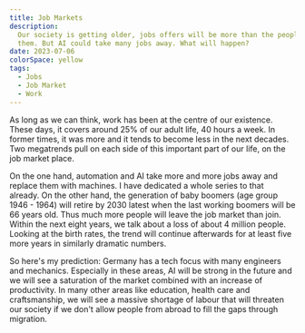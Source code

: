 ```yaml
---
title: Job Markets
description:
  Our society is getting older, jobs offers will be more than the people to fill
  them. But AI could take many jobs away. What will happen?
date: 2023-07-06
colorSpace: yellow
tags:
  - Jobs
  - Job Market
  - Work
---
```


As long as we can think, work has been at the centre of our existence. These
days, it covers around 25% of our adult life, 40 hours a week. In former times,
it was more and it tends to become less in the next decades. Two megatrends pull
on each side of this important part of our life, on the job market place.

On the one hand, automation and AI take more and more jobs away and replace them
with machines. I have dedicated a whole series to that already. On the other
hand, the generation of baby boomers (age group 1946 - 1964) will retire by 2030
latest when the last working boomers will be 66 years old. Thus much more people
will leave the job market than join. Within the next eight years, we talk about
a loss of about 4 million people. Looking at the birth rates, the trend will
continue afterwards for at least five more years in similarly dramatic numbers.

So here's my prediction: Germany has a tech focus with many engineers and
mechanics. Especially in these areas, AI will be strong in the future and we
will see a saturation of the market combined with an increase of productivity.
In many other areas like education, health care and craftsmanship, we will see a
massive shortage of labour that will threaten our society if we don't allow
people from abroad to fill the gaps through migration.
